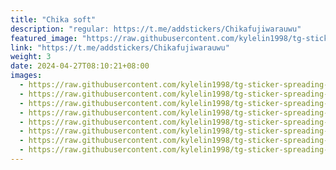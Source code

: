 ```yaml
---
title: "Chika soft"
description: "regular: https://t.me/addstickers/Chikafujiwarauwu"
featured_image: "https://raw.githubusercontent.com/kylelin1998/tg-sticker-spreading-worldwide-images/main/img/4a24355d-ac27-4ee1-a890-11897b5b94f4.jpg"
link: "https://t.me/addstickers/Chikafujiwarauwu"
weight: 3
date: 2024-04-27T08:10:21+08:00
images:
  - https://raw.githubusercontent.com/kylelin1998/tg-sticker-spreading-worldwide-images/main/img/4a24355d-ac27-4ee1-a890-11897b5b94f4.jpg
  - https://raw.githubusercontent.com/kylelin1998/tg-sticker-spreading-worldwide-images/main/img/8c7db7a1-d164-4cd1-8eda-c860400da612.jpg
  - https://raw.githubusercontent.com/kylelin1998/tg-sticker-spreading-worldwide-images/main/img/eee30444-a51a-449f-a34b-d892a226b48a.jpg
  - https://raw.githubusercontent.com/kylelin1998/tg-sticker-spreading-worldwide-images/main/img/7382763d-061c-441f-a842-e834883b6e96.jpg
  - https://raw.githubusercontent.com/kylelin1998/tg-sticker-spreading-worldwide-images/main/img/ae7a5753-2757-4ba9-a9d5-68858a593268.jpg
  - https://raw.githubusercontent.com/kylelin1998/tg-sticker-spreading-worldwide-images/main/img/93140095-a6c2-4ecb-9520-e7e47693d5c6.jpg
  - https://raw.githubusercontent.com/kylelin1998/tg-sticker-spreading-worldwide-images/main/img/2a692db9-1d19-41a6-931a-1afba3364fa1.jpg
  - https://raw.githubusercontent.com/kylelin1998/tg-sticker-spreading-worldwide-images/main/img/78b26a8e-fb13-49fd-94de-4cd3239ffb2f.jpg
---
```

